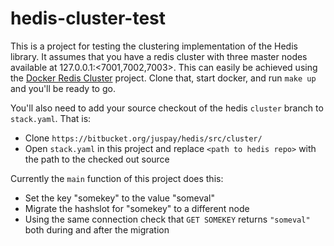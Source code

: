 # hedis-cluster-test

This is a project for testing the clustering implementation of the Hedis library. It assumes that you have a redis cluster with three master nodes available at 127.0.0.1:<7001,7002,7003>. This can easily be achieved using the [Docker Redis Cluster](https://github.com/Grokzen/docker-redis-cluster) project. Clone that, start docker, and run `make up` and you'll be ready to go.

You'll also need to add your source checkout of the hedis `cluster` branch to `stack.yaml`. That is:

- Clone `https://bitbucket.org/juspay/hedis/src/cluster/`
- Open `stack.yaml` in this project and replace `<path to hedis repo>` with the path to the checked out source 

Currently the `main` function of this project does this:

- Set the key "somekey" to the value "someval"
- Migrate the hashslot for "somekey" to a different node
- Using the same connection check that `GET SOMEKEY` returns `"someval"` both during and after the migration
